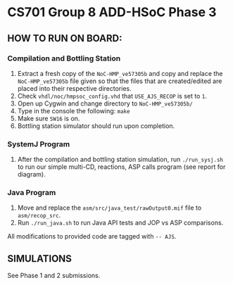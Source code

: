 # CS701 Group 8 ADD-HSoC Phase 3

## HOW TO RUN ON BOARD:

### Compilation and Bottling Station

1. Extract a fresh copy of  the `NoC-HMP_ve57305b` and copy and replace the `NoC-HMP_ve57305b` file given so that the files that are created/edited are placed into their respective directories.
2. Check `vhdl/noc/hmpsoc_config.vhd` that `USE_AJS_RECOP` is set to `1`.
3. Open up Cygwin and change directory to `NoC-HMP_ve57305b/`
4. Type in the console the following: `make`
5. Make sure `SW16` is on.
6. Bottling station simulator should run upon completion.

### SystemJ Program

1. After the compilation and bottling station simulation, run `./run_sysj.sh` to run our simple multi-CD, reactions, ASP calls program (see report for diagram).

### Java Program

1. Move and replace the `asm/src/java_test/rawOutput0.mif` file to `asm/recop_src`.
2. Run `./run_java.sh` to run Java API tests and JOP vs ASP comparisons.

All modifications to provided code are tagged with `-- AJS`.

## SIMULATIONS

See Phase 1 and 2 submissions.
